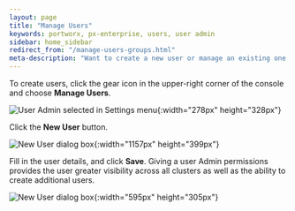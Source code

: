 ```yaml
---
layout: page
title: "Manage Users"
keywords: portworx, px-enterprise, users, user admin
sidebar: home_sidebar
redirect_from: "/manage-users-groups.html"
meta-description: "Want to create a new user or manage an existing one in PX Lighthouse? Follow these steps today."
---
```

To create users, click the gear icon in the upper-right corner of the console and choose **Manage Users**.

![User Admin selected in Settings menu](/images/settings-user-admin-updated.png "User Admin selected in Settings menu"){:width="278px" height="328px"}

Click the **New User** button. 

![New User dialog box](/images/settings-new-user-updated.png "New User dialog box"){:width="1157px" height="399px"}

Fill in the user details, and click **Save**. Giving a user Admin permissions provides the user greater visibility across all clusters as well as the ability to create additional users.

![New User dialog box](/images/settings-new-user-creation.png "New User dialog box"){:width="595px" height="305px"}

